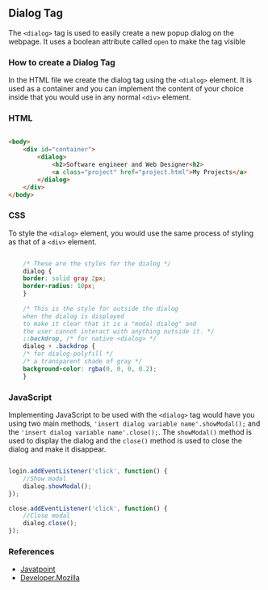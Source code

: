 ## Dialog Tag

The ```<dialog>``` tag is used to easily create a new popup dialog on the webpage. It uses a boolean attribute called ```open``` to make the tag visible
 
### How to create a Dialog Tag

In the HTML file we create the dialog tag using the ```<dialog>``` element. It is used as a container and you can implement the content of your choice inside that you would use in any normal ```<div>``` element.

### HTML

```html

<body>
    <div id="container">
        <dialog>
            <h2>Software engineer and Web Designer<h2>
            <a class="project" href="project.html">My Projects</a>
        </dialog>
    </div>
</body>

```
### CSS

To style the ```<dialog>``` element, you would use the same process of styling as that of a ```<div>``` element.

```css

    /* These are the styles for the dialog */
    dialog {
    border: solid gray 2px;
    border-radius: 10px;
    }
    
    /* This is the style for outside the dialog
    when the dialog is displayed
    to make it clear that it is a "modal dialog" and
    the user cannot interact with anything outside it. */
    ::backdrop, /* for native <dialog> */
    dialog + .backdrop {
    /* for dialog-polyfill */
    /* a transparent shade of gray */
    background-color: rgba(0, 0, 0, 0.2);
    }

```

### JavaScript

Implementing JavaScript to be used with the ```<dialog>``` tag would have you using two main methods, ```'insert dialog variable name'.showModal();``` and the  ```'insert dialog variable name'.close();```. The ```showModal()``` method is used to display the dialog and the ```close()``` method is used to close the dialog and make it disappear.

```javascript

login.addEventListener('click', function() {
    //Show modal
    dialog.showModal();
});

close.addEventListener('click', function() {
    //Close modal
    dialog.close();
});


```


### References

- [Javatpoint](https://www.javatpoint.com/html-dialog-tag#:~:text=HTML%20tag%20is%20used,new%20tag%20introduced%20in%20HTML5.)
- [Developer.Mozilla](https://developer.mozilla.org/en-US/docs/Web/HTML/Element/dialog)
